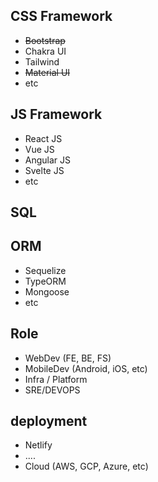 ## CSS Framework

- ~~Bootstrap~~
- Chakra UI
- Tailwind
- ~~Material UI~~
- etc

## JS Framework

- React JS
- Vue JS
- Angular JS
- Svelte JS
- etc

## SQL

## ORM

- Sequelize
- TypeORM
- Mongoose
- etc

## Role

- WebDev (FE, BE, FS)
- MobileDev (Android, iOS, etc)
- Infra / Platform
- SRE/DEVOPS

## deployment

- Netlify
- ....
- Cloud (AWS, GCP, Azure, etc)
